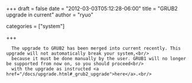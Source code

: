 
+++
draft = false
date = "2012-03-03T05:12:28-06:00"
title = "GRUB2 upgrade in current"
author = "ryuo"

categories = ["system"]

+++

      The upgrade to GRUB2 has been merged into current recently. This upgrade will not automatically break your system,<br/>
      because it must be done manually by the user. GRUB1 will no longer be supported from now on, so you should proceed<br/>
      with the upgrade as instructed <a href="/docs/upgrade.html#_grub2_upgrade">here</a>.<br/>
        
    